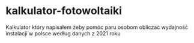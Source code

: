# kalkulator-fotowoltaiki
Kalkulator który napisałem żeby pomóc paru osobom obliczać wydajność instalacji w polsce według danych z 2021 roku
